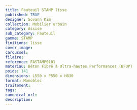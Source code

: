 ```yaml
---
title: Fauteuil STAMP lisse
published: TRUE
designer: Sovann Kim
collection: Mobilier urbain
category: Assise
sub_category: Fauteuil
gamme: STAMP
finitions: lisse
cover_image: 
caroussel: 
filaire: 
reference: FASTAMP0101
materiau: Béton Fibré à Ultra-hautes Performances (BFUP)
poids: 141
dimensions: L550 x P550 x H830
format: Monobloc
traitement: 
tags: 
canonical_url: 
description: 
---
```

